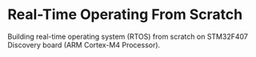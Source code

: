 # Real-Time Operating From Scratch

Building real-time operating system (RTOS) from scratch on STM32F407 Discovery board (ARM Cortex-M4 Processor).
